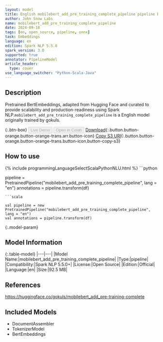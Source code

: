 ```yaml
---
layout: model
title: English mobilebert_add_pre_training_complete_pipeline pipeline BertEmbeddings from gokuls
author: John Snow Labs
name: mobilebert_add_pre_training_complete_pipeline
date: 2024-09-18
tags: [en, open_source, pipeline, onnx]
task: Embeddings
language: en
edition: Spark NLP 5.5.0
spark_version: 3.0
supported: true
annotator: PipelineModel
article_header:
  type: cover
use_language_switcher: "Python-Scala-Java"
---
```


## Description

Pretrained BertEmbeddings, adapted from Hugging Face and curated to provide scalability and production-readiness using Spark NLP.`mobilebert_add_pre_training_complete_pipeline` is a English model originally trained by gokuls.

{:.btn-box}
<button class="button button-orange" disabled>Live Demo</button>
<button class="button button-orange" disabled>Open in Colab</button>
[Download](https://s3.amazonaws.com/auxdata.johnsnowlabs.com/public/models/mobilebert_add_pre_training_complete_pipeline_en_5.5.0_3.0_1726673612502.zip){:.button.button-orange.button-orange-trans.arr.button-icon}
[Copy S3 URI](s3://auxdata.johnsnowlabs.com/public/models/mobilebert_add_pre_training_complete_pipeline_en_5.5.0_3.0_1726673612502.zip){:.button.button-orange.button-orange-trans.button-icon.button-copy-s3}

## How to use



<div class="tabs-box" markdown="1">
{% include programmingLanguageSelectScalaPythonNLU.html %}
```python

pipeline = PretrainedPipeline("mobilebert_add_pre_training_complete_pipeline", lang = "en")
annotations =  pipeline.transform(df)   

```
```scala

val pipeline = new PretrainedPipeline("mobilebert_add_pre_training_complete_pipeline", lang = "en")
val annotations = pipeline.transform(df)

```
</div>

{:.model-param}
## Model Information

{:.table-model}
|---|---|
|Model Name:|mobilebert_add_pre_training_complete_pipeline|
|Type:|pipeline|
|Compatibility:|Spark NLP 5.5.0+|
|License:|Open Source|
|Edition:|Official|
|Language:|en|
|Size:|92.5 MB|

## References

https://huggingface.co/gokuls/mobilebert_add_pre-training-complete

## Included Models

- DocumentAssembler
- TokenizerModel
- BertEmbeddings